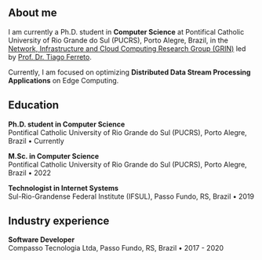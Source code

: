 ## About me

I am currently a Ph.D. student in **Computer Science** at Pontifical Catholic University of Rio Grande do Sul (PUCRS), Porto Alegre, Brazil, in the 
<a href="https://grin-pucrs.github.io" target="_blank">Network, Infrastructure and Cloud Computing Research Group (GRIN)</a> led by [Prof. Dr. Tiago Ferreto](https://github.com/tiagoferreto).

Currently, I am focused on optimizing **Distributed Data Stream Processing Applications** on Edge Computing.

<!-- <br/> -->

## Education

**Ph.D. student in Computer Science**
<br/>
Pontifical Catholic University of Rio Grande do Sul (PUCRS), Porto Alegre, Brazil • Currently

**M.Sc. in Computer Science**
<br/>
Pontifical Catholic University of Rio Grande do Sul (PUCRS), Porto Alegre, Brazil • 2022

**Technologist in Internet Systems**
<br/>
Sul-Rio-Grandense Federal Institute (IFSUL), Passo Fundo, RS, Brazil • 2019

<!-- <br/> -->

<!-- ## Publications

**Title**
<br/>
*Authors*
<br/>
Journal of Parallel and Distributed Computing, Volume 163, May 2022, Pages 269-282

<br/> -->

## Industry experience

**Software Developer**
<br/>
Compasso Tecnologia Ltda, Passo Fundo, RS, Brazil • 2017 - 2020
